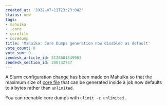 ```yaml
---
created_at: '2022-07-11T23:23:04Z'
status: new
tags:
- mahuika
- .core
- corefile
- coredump
title: 'Mahuika: Core Dumps generation now disabled as default'
vote_count: 0
vote_sum: 0
zendesk_article_id: 5126681349903
zendesk_section_id: 200732737
---
```


A Slurm configuration change has been made on Mahuika so that the 
maximum size of [core file](../FAQs/What_is_a_core_file.md) that
can be generated inside a job now defaults to `0` bytes rather
than `unlimited`.

You can reenable core dumps with `ulimit -c unlimited` .
